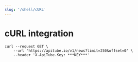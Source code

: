 ```yaml
---
slug: '/shell/cURL'
---
```


# cURL integration

```shell
curl --request GET \
	--url 'https://apitube.io/v1/news?limit=250&offset=0' \
	--header 'X-ApiTube-Key: ***KEY***'
```
